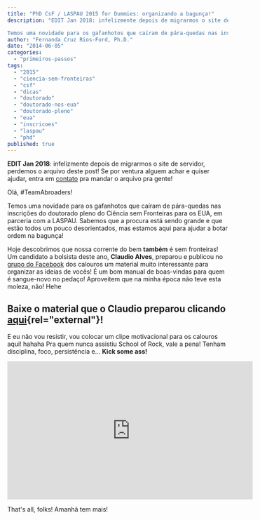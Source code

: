 ```yaml
---
title: "PhD CsF / LASPAU 2015 for Dummies: organizando a bagunça!"
description: "EDIT Jan 2018: infelizmente depois de migrarmos o site de servidor, perdemos o arquivo deste post! Se por ventura alguem achar e quiser ajudar, entra em contato pra mandar o arquivo pra gente!

Temos uma novidade para os gafanhotos que caíram de pára-quedas nas inscrições do doutorado pleno do Ciência sem Fronteiras para os EUA, em parceria com a LASPAU. Sabemos que a procura está sendo grande e que estão todos um pouco desorientados, mas estamos aqui para ajudar a botar ordem na bagunça!"
author: "Fernanda Cruz Rios-Ford, Ph.D."
date: "2014-06-05"
categories: 
  - "primeiros-passos"
tags: 
  - "2015"
  - "ciencia-sem-fronteiras"
  - "csf"
  - "dicas"
  - "doutorado"
  - "doutorado-nos-eua"
  - "doutorado-pleno"
  - "eua"
  - "inscricoes"
  - "laspau"
  - "phd"
published: true
---
```


**EDIT Jan 2018**: infelizmente depois de migrarmos o site de servidor, perdemos o arquivo deste post! Se por ventura alguem achar e quiser ajudar, entra em [contato](/contato) pra mandar o arquivo pra gente!

Olá, #TeamAbroaders!

Temos uma novidade para os gafanhotos que caíram de pára-quedas nas inscrições do doutorado pleno do Ciência sem Fronteiras para os EUA, em parceria com a LASPAU. Sabemos que a procura está sendo grande e que estão todos um pouco desorientados, mas estamos aqui para ajudar a botar ordem na bagunça!

Hoje descobrimos que nossa corrente do bem **também** é sem fronteiras! Um candidato a bolsista deste ano, **Claudio Alves**, preparou e publicou no [grupo do Facebook](https://www.facebook.com/groups/1451674501732404/) dos calouros um material muito interessante para organizar as ideias de vocês! É um bom manual de boas-vindas para quem é sangue-novo no pedaço! Aproveitem que na minha época não teve esta moleza, não! Hehe

## Baixe o material que o Claudio preparou clicando [aqui](/files/doutorado-csf-laspau-2015.pdf){rel="external"}!

E eu não vou resistir, vou colocar um clipe motivacional para os calouros aqui! hahaha Pra quem nunca assistiu School of Rock, vale a pena! Tenham disciplina, foco, persistência e... **Kick some ass!**

<iframe width="560" height="315" src="https://www.youtube.com/embed/DmWr_iH67vs" title="YouTube video player" frameborder="0" allow="accelerometer; autoplay; clipboard-write; encrypted-media; gyroscope; picture-in-picture" allowfullscreen></iframe>

That's all, folks! Amanhã tem mais!
